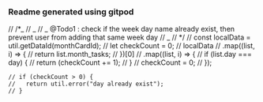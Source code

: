 ### Readme generated using gitpod

// /\*_
// _
// _ @Todo1 : check if the week day name already exist, then prevent user from adding that same week day
// _
// \*/
// const localData = util.getDataId(monthCardId);
// let checkCount = 0;
// localData
// .map((list, i) => {
// return list.month_tasks;
// })[0]
// .map((list, i) => {
// if (list.day === day) {
// return (checkCount += 1);
// }
// checkCount = 0;
// });

    // if (checkCount > 0) {
    //   return util.error("day already exist");
    // }
